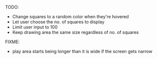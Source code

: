 TODO:

- Change squares to a random color when they're hovered
- Let user choose the no. of squares to display
- Limit user input to 100
- Keep drawing area the same size regardless of no. of squares


FIXME:

- play area starts being longer than it is wide if the screen gets narrow